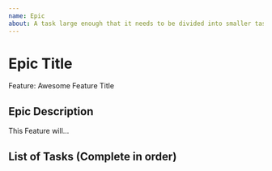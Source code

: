 ```yaml
---
name: Epic
about: A task large enough that it needs to be divided into smaller tasks. It will usually be labeled as `enhancement`.
---
```


<!-- Issue title should mirror the Epic Title. -->

# Epic Title

Feature: Awesome Feature Title

## Epic Description

This Feature will...

## List of Tasks (Complete in order)

<!-- 1. [ ] [Task 1: Awesome Task Title](https://github.com/username/repository-name/issues/1). -->
<!-- 2. [ ] [Task 2: Awesome Task Title](https://github.com/username/repository-name/issues/2). -->
